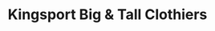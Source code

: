 ---
title: "Kingsport Big & Tall Clothiers"
url: /toronto/kingsport-big-und-tall-clothiers/
shop: Kleidung
---